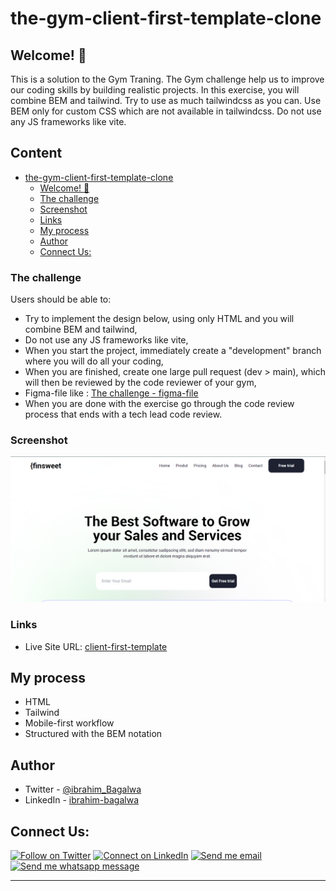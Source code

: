 # the-gym-client-first-template-clone

## Welcome! 👋

This is a solution to the Gym Traning. The Gym challenge help us to improve our coding skills by building realistic projects.
In this exercise, you will combine BEM and tailwind. Try to use as much tailwindcss as you can. Use BEM only for custom CSS which are not available in tailwindcss. Do not use any JS frameworks like vite.

## Content

- [the-gym-client-first-template-clone](#the-gym-client-first-template-clone)
  - [Welcome! 👋](#welcome)
  - [The challenge](#the-challenge)
  - [Screenshot](#screenshot)
  - [Links](#links)
  - [My process](#my-process)
  - [Author](#author)
  - [Connect Us:](#connect-us)

### The challenge

Users should be able to:

- Try to implement the design below, using only HTML and you will combine BEM and tailwind,
- Do not use any JS frameworks like vite,
- When you start the project, immediately create a "development" branch where you will do all your coding,
- When you are finished, create one large pull request (dev > main), which will then be reviewed by the code reviewer of your gym,
- Figma-file like : [ The challenge - figma-file](<https://www.figma.com/file/HZ88yMmNYPNoX7wf2p3df1/Client-first-Template-11---SaaS-(Community)?node-id=242%3A2>)
- When you are done with the exercise go through the code review process that ends with a tech lead code review.

### Screenshot

![client-first-template - Homepage](./assets/client-home.PNG)

### Links

- Live Site URL: [client-first-template](https://warm-florentine-bd86d2.netlify.app/)

## My process

- HTML
- Tailwind
- Mobile-first workflow
- Structured with the BEM notation

## Author

- Twitter - [@ibrahim_Bagalwa](https://twitter.com/ibrahim_Bagalwa)
- LinkedIn - [ibrahim-bagalwa](https://www.linkedin.com/in/IbrahimBagalwa)

## Connect Us:

<p align="left">

[![Follow on Twitter](https://img.shields.io/badge/--twitter?label=Twitter&logo=Twitter&style=social)](https://twitter.com/ibrahim_Bagalwa) [![Connect on LinkedIn](https://img.shields.io/badge/--linkedin?label=LinkedIn&logo=LinkedIn&style=social)](https://www.linkedin.com/in/IbrahimBagalwa) [![Send me email](https://img.shields.io/badge/--gmail?label=Gmail&logo=Gmail&style=social)](mailto:bagmurhulaibrahim@gmail.com) [![Send me whatsapp message ](https://img.shields.io/badge/--whatsapp?label=Whatsapp&logo=Whatsapp&style=social)](+243971004914)

---

</p>
